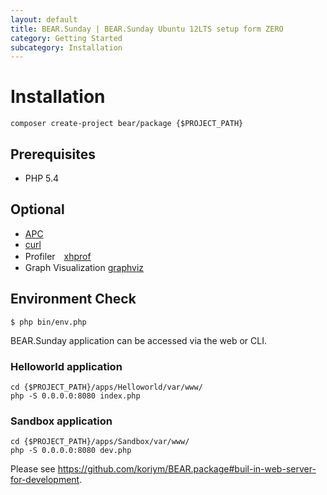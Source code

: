 ```yaml
---
layout: default
title: BEAR.Sunday | BEAR.Sunday Ubuntu 12LTS setup form ZERO
category: Getting Started
subcategory: Installation
---
```


# Installation 

```
composer create-project bear/package {$PROJECT_PATH}
```

## Prerequisites 
 * PHP 5.4

## Optional 
 * [APC](http://php.net/manual/ja/book.apc.php)
 * [curl](http://php.net/manual/ja/book.curl.php)
 * Profiler　[xhprof](http://jp.php.net/manual/en/book.xhprof.php)
 * Graph Visualization [graphviz](http://www.graphviz.org/)

## Environment Check 
```
$ php bin/env.php
```

BEAR.Sunday application can be accessed via the web or CLI.

### Helloworld application
```
cd {$PROJECT_PATH}/apps/Helloworld/var/www/
php -S 0.0.0.0:8080 index.php
```

### Sandbox application
```
cd {$PROJECT_PATH}/apps/Sandbox/var/www/
php -S 0.0.0.0:8080 dev.php
```

Please see https://github.com/koriym/BEAR.package#buil-in-web-server-for-development.

